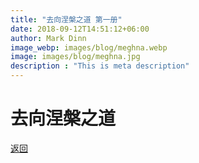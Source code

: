 ```yaml
---
title: "去向涅槃之道 第一册"
date: 2018-09-12T14:51:12+06:00
author: Mark Dinn
image_webp: images/blog/meghna.webp
image: images/blog/meghna.jpg
description : "This is meta description"
---
```


# 去向涅槃之道

[返回](../ngp/)